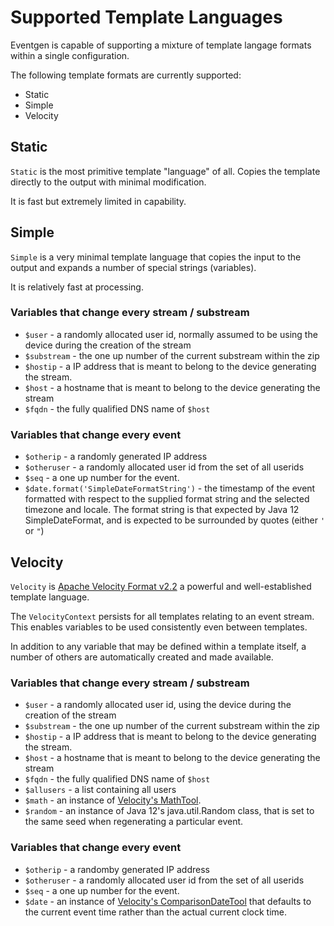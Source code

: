 # Supported Template Languages
Eventgen is capable of supporting a mixture of template langage formats within a single configuration.

The following template formats are currently supported:
* Static
* Simple
* Velocity

## Static
`Static` is the most primitive template "language" of all.  Copies the template directly to the output with minimal modification.

It is fast but extremely limited in capability.

## Simple
`Simple` is a very minimal template language that copies the input to the output and expands a number of special strings (variables).

It is relatively fast at processing.

### Variables that change every stream / substream
* `$user` - a randomly allocated user id, normally assumed to be using the device during the creation of the stream
* `$substream` - the one up number of the current substream within the zip
* `$hostip` - a IP address that is meant to belong to the device generating the stream.
* `$host` - a hostname that is meant to belong to the device generating the stream
* `$fqdn` - the fully qualified DNS name of `$host`

### Variables that change every event
* `$otherip` - a randomly generated IP address
* `$otheruser` - a randomly allocated user id from the set of all userids
* `$seq` - a one up number for the event. 
* `$date.format('SimpleDateFormatString')` - the timestamp of the event formatted with respect to the supplied format
string and the selected timezone and locale.  The format string is that expected by Java 12 SimpleDateFormat, and
is expected to be surrounded by quotes (either `'` or `"`)

## Velocity
`Velocity` is [Apache Velocity Format v2.2](https://velocity.apache.org/engine/2.2/user-guide.html) a powerful and well-established template language.

The `VelocityContext` persists for all templates relating to an event stream. This enables variables to be used
consistently even between templates.

In addition to any variable that may be defined within a template itself, a number of others are automatically created and made available.

### Variables that change every stream / substream
* `$user` - a randomly allocated user id, using the device during the creation of the stream
* `$substream` - the one up number of the current substream within the zip
* `$hostip` - a IP address that is meant to belong to the device generating the stream.
* `$host` - a hostname that is meant to belong to the device generating the stream
* `$fqdn` - the fully qualified DNS name of `$host`
* `$allusers` - a list containing all users
* `$math` - an instance of [Velocity's MathTool](https://velocity.apache.org/tools/3.0/tools-summary.html#MathTool).
* `$random` - an instance of Java 12's java.util.Random class, that is set to the same seed when 
regenerating a particular event. 

### Variables that change every event
* `$otherip` - a randomby generated IP address
* `$otheruser` - a randomly allocated user id from the set of all userids
* `$seq` - a one up number for the event. 
* `$date` - an instance of [Velocity's ComparisonDateTool](https://velocity.apache.org/tools/3.0/tools-summary.html#ComparisonDateTool) 
that defaults to the current event time rather than the actual current clock time.


